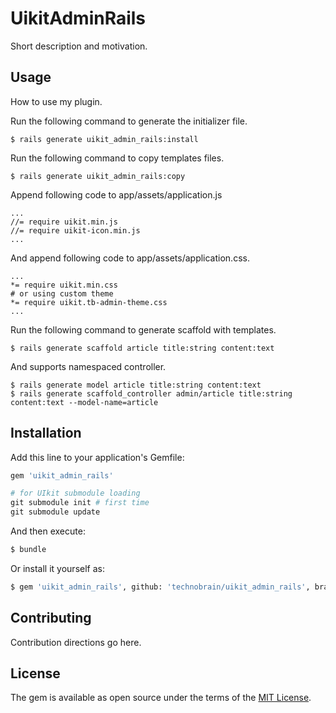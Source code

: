 # UikitAdminRails
Short description and motivation.

## Usage
How to use my plugin.

Run the following command to generate the initializer file.

```
$ rails generate uikit_admin_rails:install
```

Run the following command to copy templates files.

```
$ rails generate uikit_admin_rails:copy
```

Append following code to app/assets/application.js

```
...
//= require uikit.min.js
//= require uikit-icon.min.js
...
```

And append following code to app/assets/application.css.

```
...
*= require uikit.min.css
# or using custom theme
*= require uikit.tb-admin-theme.css
...
```

Run the following command to generate scaffold with templates.

```
$ rails generate scaffold article title:string content:text
```

And supports namespaced controller.

```
$ rails generate model article title:string content:text
$ rails generate scaffold_controller admin/article title:string content:text --model-name=article
```

## Installation
Add this line to your application's Gemfile:

```ruby
gem 'uikit_admin_rails'

# for UIkit submodule loading
git submodule init # first time
git submodule update
```

And then execute:
```bash
$ bundle
```

Or install it yourself as:

```bash
$ gem 'uikit_admin_rails', github: 'technobrain/uikit_admin_rails', branch: 'develop', submodules: true
```

## Contributing
Contribution directions go here.

## License
The gem is available as open source under the terms of the [MIT License](http://opensource.org/licenses/MIT).
